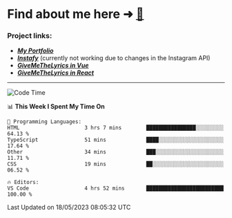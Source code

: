 # Find about me here ➜ [🧑](https://pauabella.dev)

### Project links:
- ***[My Portfolio](https://pauabella.dev)***
- ***[Instafy](https://instafy.me)*** (currently not working due to changes in the Instagram API)
- ***[GiveMeTheLyrics in Vue](https://lyrics.pauabella.dev)***
- ***[GiveMeTheLyrics in React](https://pauabella.dev/GiveMeTheLyrics)***

---
<!--START_SECTION:waka-->
![Code Time](http://img.shields.io/badge/Code%20Time-2%2C154%20hrs%206%20mins-blue)

📊 **This Week I Spent My Time On** 

```text
💬 Programming Languages: 
HTML                     3 hrs 7 mins        ████████████████░░░░░░░░░   64.13 % 
TypeScript               51 mins             ████░░░░░░░░░░░░░░░░░░░░░   17.64 % 
Other                    34 mins             ███░░░░░░░░░░░░░░░░░░░░░░   11.71 % 
CSS                      19 mins             ██░░░░░░░░░░░░░░░░░░░░░░░   06.52 % 

🔥 Editors: 
VS Code                  4 hrs 52 mins       █████████████████████████   100.00 % 
```


 Last Updated on 18/05/2023 08:05:32 UTC
<!--END_SECTION:waka-->
